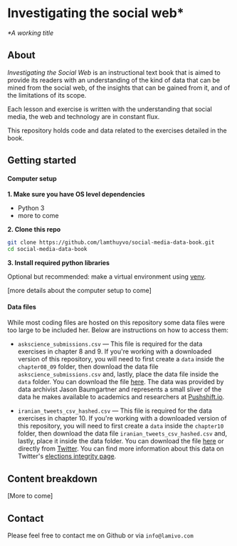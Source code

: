 # Investigating the social web*

_*A working title_


## About
_Investigating the Social Web_ is an instructional text book that is aimed to provide its readers with an understanding of the kind of data that can be mined from the social web, of the insights that can be gained from it, and of the limitations of its scope.

Each lesson and  exercise is written with the understanding that social media, the web and technology are in constant flux.

This repository holds code and data related to the exercises detailed in the book.

## Getting started

#### Computer setup
**1. Make sure you have OS level dependencies**
- Python 3
- more to come

**2. Clone this repo**
```bash
git clone https://github.com/lamthuyvo/social-media-data-book.git
cd social-media-data-book
```

**3. Install required python libraries**

Optional but recommended: make a virtual environment using [venv](https://docs.python.org/3/library/venv.html).

[more details about the computer setup to come]

#### Data files

While most coding files are hosted on this repository some data files were too large to be included her. Below are instructions on how to access them:


- `askscience_submissions.csv` — This file is required for the data exercises in chapter 8 and 9. If you're working with a downloaded version of this repository, you will need to first create a `data` inside the `chapter08_09` folder, then download the data file `askscience_submissions.csv` and, lastly, place the data file inside the `data` folder. You can download the file [here](https://www.dropbox.com/s/vvm6doirfuasux2/askscience_submissions.csv?dl=0). The data was provided by data archivist Jason Baumgartner and represents a small sliver of the data he makes available to academics and researchers at [Pushshift.io](https://pushshift.io/).

- `iranian_tweets_csv_hashed.csv` — This file is required for the data exercises in chapter 10. If you're working with a downloaded version of this repository, you will need to first create a `data` inside the `chapter10` folder, then download the data file `iranian_tweets_csv_hashed.csv` and, lastly, place it inside the data folder. You can download the file [here]() or directly from [Twitter](https://storage.googleapis.com/twitter-election-integrity/hashed/iran_201901_1/iran_201901_1_tweets_csv_hashed.zip). You can find more information about this data on Twitter's [elections integrity page](https://about.twitter.com/en_us/values/elections-integrity.html#data).


## Content breakdown

[More to come]


## Contact

Please feel free to contact me on Github or via `info@lamivo.com`
